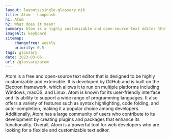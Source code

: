 ```yaml
--- 
layout: layouts/single-glossary.njk
title: Atom - Loopdash
h1: Atom
h2: What does it mean?
summary: Atom is a highly customizable and open-source text editor that can be used to write and edit code for WordPress websites.
imageAlt: keyboard
sitemap:
	changefreq: weekly
	priority: 0.5
tags: glossary
date: 2023-03-06
url: /glossary/atom
---
```


Atom is a free and open-source text editor that is designed to be highly customizable and extensible. It is developed by GitHub and is built on the Electron framework, which allows it to run on multiple platforms including Windows, macOS, and Linux. Atom is known for its user-friendly interface and its ability to support a wide range of programming languages. It also offers a variety of features such as syntax highlighting, code folding, and auto-completion, making it a popular choice among developers. Additionally, Atom has a large community of users who contribute to its development by creating plugins and packages that enhance its functionality. Overall, Atom is a powerful tool for web developers who are looking for a flexible and customizable text editor.
